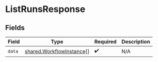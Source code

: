 # ListRunsResponse


## Fields

| Field                                                                       | Type                                                                        | Required                                                                    | Description                                                                 |
| --------------------------------------------------------------------------- | --------------------------------------------------------------------------- | --------------------------------------------------------------------------- | --------------------------------------------------------------------------- |
| `data`                                                                      | [shared.WorkflowInstance](../../../sdk/models/shared/workflowinstance.md)[] | :heavy_check_mark:                                                          | N/A                                                                         |